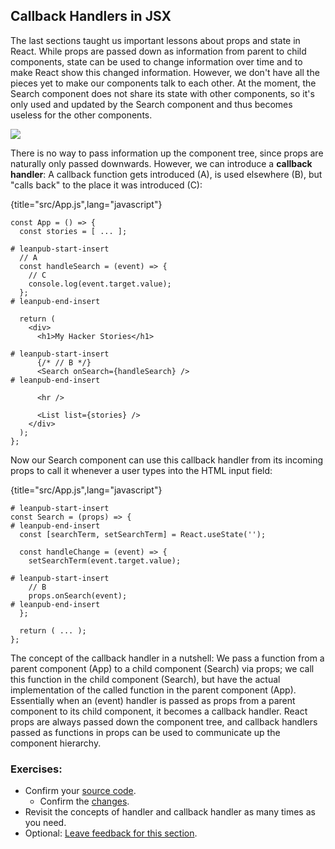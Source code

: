 ## Callback Handlers in JSX

The last sections taught us important lessons about props and state in React. While props are passed down as information from parent to child components, state can be used to change information over time and to make React show this changed information. However, we don't have all the pieces yet to make our components talk to each other. At the moment, the Search component does not share its state with other components, so it's only used and updated by the Search component and thus becomes useless for the other components.

![](images/callback-handler.png)

There is no way to pass information up the component tree, since props are naturally only passed downwards. However, we can introduce a **callback handler**: A callback function gets introduced (A), is used elsewhere (B), but "calls back" to the place it was introduced (C):

{title="src/App.js",lang="javascript"}
~~~~~~~
const App = () => {
  const stories = [ ... ];

# leanpub-start-insert
  // A
  const handleSearch = (event) => {
    // C
    console.log(event.target.value);
  };
# leanpub-end-insert

  return (
    <div>
      <h1>My Hacker Stories</h1>

# leanpub-start-insert
      {/* // B */}
      <Search onSearch={handleSearch} />
# leanpub-end-insert

      <hr />

      <List list={stories} />
    </div>
  );
};
~~~~~~~

Now our Search component can use this callback handler from its incoming props to call it whenever a user types into the HTML input field:

{title="src/App.js",lang="javascript"}
~~~~~~~
# leanpub-start-insert
const Search = (props) => {
# leanpub-end-insert
  const [searchTerm, setSearchTerm] = React.useState('');

  const handleChange = (event) => {
    setSearchTerm(event.target.value);

# leanpub-start-insert
    // B
    props.onSearch(event);
# leanpub-end-insert
  };

  return ( ... );
};
~~~~~~~

The concept of the callback handler in a nutshell: We pass a function from a parent component (App) to a child component (Search) via props; we call this function in the child component (Search), but have the actual implementation of the called function in the parent component (App). Essentially when an (event) handler is passed as props from a parent component to its child component, it becomes a callback handler. React props are always passed down the component tree, and callback handlers passed as functions in props can be used to communicate up the component hierarchy.

### Exercises:

* Confirm your [source code](https://bit.ly/3DUWm1O).
  * Confirm the [changes](https://bit.ly/3jizj9s).
* Revisit the concepts of handler and callback handler as many times as you need.
* Optional: [Leave feedback for this section](https://forms.gle/3LoBoWKCMNT2YpnA7).